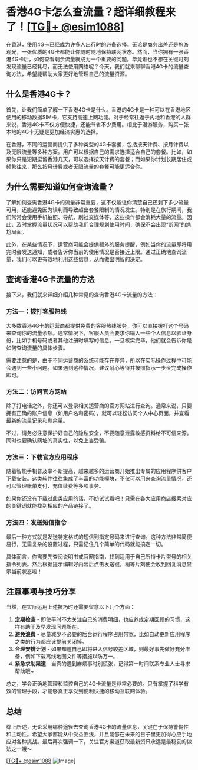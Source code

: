 # 香港4G卡怎么查流量？超详细教程来了！[[TG💪+ @esim1088](https://t.me/s/esim1088)]

在香港，使用4G卡已经成为许多人出行时的必备选择。无论是商务出差还是旅游观光，一张优质的4G卡都能让你随时随地保持联网状态。然而，当你拥有一张香港4G卡后，如何查看剩余流量就成为一个重要的问题。毕竟谁也不想在关键时刻发现流量已经耗尽，而无法使用网络呢？今天，我们就来聊聊香港4G卡的流量查询方法，希望能帮助大家更好地管理自己的流量资源。

## 什么是香港4G卡？

首先，让我们简单了解一下香港4G卡是什么。香港的4G卡是一种可以在香港地区使用的移动数据SIM卡，它支持高速上网功能。对于经常往返于内地和香港的人群来说，香港4G卡不仅方便快捷，还能节省不少费用。相比于漫游服务，购买一张本地的4G卡无疑是更加经济实惠的选择。

在香港，不同的运营商提供了多种类型的4G卡套餐，包括按天计费、按月计费以及无限流量等多种方案。用户可以根据自己的需求选择适合自己的套餐。比如，如果你只是短期逗留香港几天，可以选择按天计费的套餐；而如果你计划长期居住或频繁往来，那么按月计费或者无限流量的套餐可能更适合你。

## 为什么需要知道如何查询流量？

了解如何查询香港4G卡的流量非常重要，这不仅能让你清楚自己还剩下多少流量可用，还能避免因为误判而导致超出套餐限制的情况发生。特别是在旅行期间，我们常常会使用手机拍照、导航、刷社交媒体等，这些操作都会消耗大量的流量。因此，及时掌握流量状况可以帮助我们合理规划使用时间，确保不会出现“断网”的尴尬局面。

此外，在某些情况下，运营商可能会提供额外的服务提醒，例如当你的流量即将用完时会发送通知，或者告诉你当前的使用情况是否接近上限。通过正确地查询流量，我们可以更有效地利用这些信息，从而做出明智的决定。

## 查询香港4G卡流量的方法

接下来，我们就来详细介绍几种常见的查询香港4G卡流量的方法：

### 方法一：拨打客服热线

大多数香港4G卡的运营商都提供免费的客服热线服务，你可以直接拨打这个号码来查询你的流量余额。通常情况下，客服人员会要求你输入一些个人信息以验证身份，比如手机号码或者其他注册时填写的信息。一旦核实完毕，他们就会告诉你是如何查询流量的具体步骤。

需要注意的是，由于不同运营商的系统可能存在差异，所以在实际操作过程中可能会遇到一些小问题。如果遇到这种情况，建议耐心等待并按照指示一步步完成操作即可。

### 方法二：访问官方网站

除了打电话之外，你还可以登录相关运营商的官方网站进行查询。通常来说，只要拥有正确的账户信息（如用户名和密码），就可以轻松访问个人中心页面，并查看最新的流量记录和剩余量。

不过，请务必注意保护好自己的隐私安全，不要随意泄露敏感资料给不可信来源。同时也要确认网址的真实性，以免上当受骗。

### 方法三：下载官方应用程序

随着智能手机普及率不断提高，越来越多的运营商开始推出专属的应用程序供客户下载安装。这类软件往往集成了丰富的功能模块，不仅可以用来查询流量情况，还可以管理账单支付、充值续费等多项事务。

如果你还没有下载过此类应用的话，不妨试试看吧！只需在各大应用商店搜索对应的关键词就能找到相应的产品链接了。

### 方法四：发送短信指令

最后一种方式就是发送特定格式的短信到指定号码来进行查询。这种方法非常简便易行，无需复杂的设置过程，只需记住几个简单的代码就能搞定一切。

具体而言，你需要先查阅说明书或官网指南，找到适用于自己所持卡片型号的相关指令列表。然后根据提示编辑好内容后点击发送键，稍等片刻便会收到回复消息显示当前状态啦！

## 注意事项与技巧分享

当然，在实际运用上述技巧时还需要留意以下几个方面：

1. **定期检查** - 即使平时不太关注自己的消费明细，也应养成定期回顾的习惯，这样有助于及早发现问题所在。
2. **避免浪费** - 尽量减少不必要的后台运行程序占用带宽，比如自动更新应用程序之类的行为都应该提前关闭掉。
3. **合理安排计划** - 如果知道自己即将进入信号较差区域，则最好事先做好充分准备，例如下载离线地图文件等措施以防万一。
4. **紧急求助渠道** - 当真的遇到麻烦事时别慌张，记得第一时间联系专业人士寻求帮助哦~

总之，学会正确地管理和监控自己的4G卡流量是非常必要的。只有掌握了科学有效的管理手段，才能够真正享受到便利快捷的移动互联网体验。

## 总结

综上所述，无论采用哪种途径去查询香港4G卡的流量信息，关键在于保持警惕性和主动性。希望大家都能从中受益匪浅，并且能够在未来的日子里更加得心应手地应对各种挑战。最后再次强调一下，关注官方渠道获取最新资讯永远是最稳妥的做法之一哦～

[[TG💪+ @esim1088](https://t.me/s/esim1088) ![Image](https://i.postimg.cc/4NQfJmqS/Snipaste-2025-05-13-00-14-12.png)]
